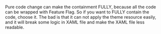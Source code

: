 Pure code change can make the containment FULLY, because all the code can be wrapped with Feature Flag.
So if you want to FULLY contain the code, choose it. 
The bad is that it can not apply the theme resource easily, and it will break some logic in XAML file and make the XAML file less readable.